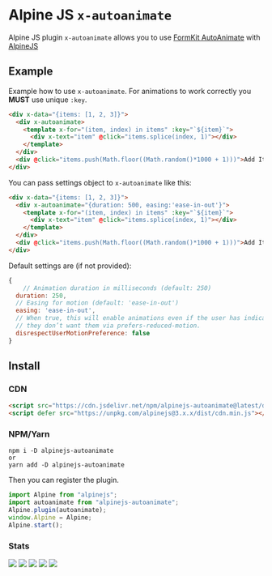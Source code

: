 # Alpine JS `x-autoanimate`

Alpine JS plugin `x-autoanimate` allows you to use [FormKit AutoAnimate](https://auto-animate.formkit.com/) with [AlpineJS](https://alpinejs.dev/)

## Example

Example how to use `x-autoanimate`. For animations to work correctly you **MUST** use unique `:key`.

```html
<div x-data="{items: [1, 2, 3]}">
  <div x-autoanimate>
    <template x-for="(item, index) in items" :key="`${item}`">
      <div x-text="item" @click="items.splice(index, 1)"></div>
    </template>
  </div>
  <div @click="items.push(Math.floor((Math.random()*1000 + 1)))">Add Item</div>
</div>
```

You can pass settings object to `x-autoanimate` like this:

```html
<div x-data="{items: [1, 2, 3]}">
  <div x-autoanimate="{duration: 500, easing:'ease-in-out'}">
    <template x-for="(item, index) in items" :key="`${item}`">
      <div x-text="item" @click="items.splice(index, 1)"></div>
    </template>
  </div>
  <div @click="items.push(Math.floor((Math.random()*1000 + 1)))">Add Item</div>
</div>
```

Default settings are (if not provided):

```js
{
    // Animation duration in milliseconds (default: 250)
  duration: 250,
  // Easing for motion (default: 'ease-in-out')
  easing: 'ease-in-out',
  // When true, this will enable animations even if the user has indicated
  // they don’t want them via prefers-reduced-motion.
  disrespectUserMotionPreference: false
}
```

## Install

### CDN

```html
<script src="https://cdn.jsdelivr.net/npm/alpinejs-autoanimate@latest/dist/autoanimate.cdn.js"></script>
<script defer src="https://unpkg.com/alpinejs@3.x.x/dist/cdn.min.js"></script>
```

### NPM/Yarn

```shell
npm i -D alpinejs-autoanimate
or
yarn add -D alpinejs-autoanimate
```

Then you can register the plugin.

```js
import Alpine from "alpinejs";
import autoanimate from "alpinejs-autoanimate";
Alpine.plugin(autoanimate);
window.Alpine = Alpine;
Alpine.start();
```

### Stats

[![](https://data.jsdelivr.com/v1/package/npm/alpinejs-autoanimate/badge)](https://www.jsdelivr.com/package/npm/alpinejs-autoanimate)
![](https://img.shields.io/bundlephobia/min/alpinejs-autoanimate)
![](https://img.shields.io/npm/v/alpinejs-autoanimate)
![](https://img.shields.io/npm/dt/alpinejs-autoanimate)
![](https://img.shields.io/github/license/racha/alpinejs-autoanimate)
